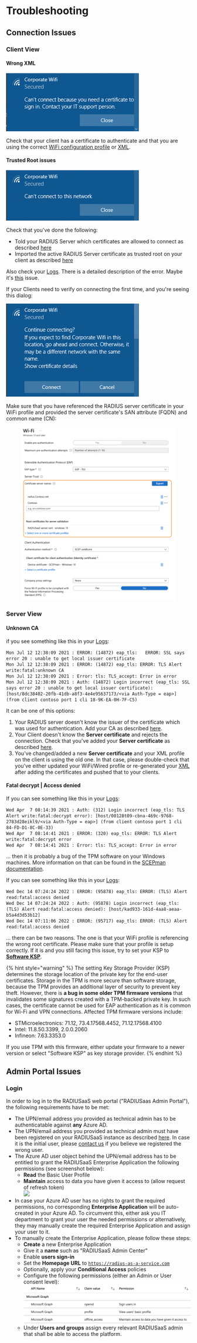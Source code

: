 # Troubleshooting

## Connection Issues

### Client View

#### Wrong XML&#x20;

![](<../.gitbook/assets/image (43).png>)

Check that your client has a certificate to authenticate and that you are using the correct [WiFi configuration profile](../azure/microsoft-intune/wifi-profile/) or [XML](../portal/settings/settings-trusted-roots/xml.md#wifi).

#### Trusted Root issues&#x20;

![](<../.gitbook/assets/image (44).png>)

Check that you've done the following:&#x20;

* Told your RADIUS Server which certificates are allowed to connect as described [here](../portal/settings/settings-trusted-roots/trusted-roots.md#add)
* Imported the active RADIUS Server certificate as trusted root on your client as described [here](../azure/microsoft-intune/trusted-root.md#to-add-a-trusted-root-profile-for-your-clients)

Also check your [Logs](../portal/insights/log.md#logs). There is a detailed description of the error. Maybe it's [this](trubleshooting.md#fatal-decrypt-error) issue.

If your Clients need to verify on connecting the first time, and you're seeing this dialog:

![](<../.gitbook/assets/image (60).png>)

Make sure that you have referenced the RADIUS server certificate in your WiFi profile and provided the server certificate's SAN attribute (FQDN) and common name (CN):

<figure><img src="../.gitbook/assets/image (2) (2) (1).png" alt=""><figcaption></figcaption></figure>

### Server View

#### Unknown CA

if you see something like this in your [Logs](../portal/insights/log.md#logs):

```
Mon Jul 12 12:38:09 2021 : ERROR: (14872) eap_tls:   ERROR: SSL says error 20 : unable to get local issuer certificate
Mon Jul 12 12:38:09 2021 : ERROR: (14872) eap_tls: ERROR: TLS Alert write:fatal:unknown CA
Mon Jul 12 12:38:09 2021 : Error: tls: TLS_accept: Error in error
Mon Jul 12 12:38:09 2021 : Auth: (14872) Login incorrect (eap_tls: SSL says error 20 : unable to get local issuer certificate): [host/8dc38402-20fb-41db-a8f3-4e4e95637173/<via Auth-Type = eap>] (from client contoso port 1 cli 18-9K-EA-0H-7F-C5)
```

It can be one of this options:&#x20;

1. Your RADIUS server doesn't know the issuer of the certificate which was used for authentication. Add your CA as described [here](../portal/settings/settings-trusted-roots/trusted-roots.md#add).
2. Your Client doesn't know the **Server certificate** and rejects the connection. Check that you've added your **Server certificate** as described [here](../azure/microsoft-intune/trusted-root.md#adding-a-trusted-root-profile-for-your-clients).
3. You've changed/added a new **Server certificate** and your XML profile on the client is using the old one. In that case, please double-check that you've either updated your WiFi/Wired profile or re-generated your [XML](../portal/settings/settings-trusted-roots/xml.md#wifi) after adding the certificates and pushed that to your clients.&#x20;

#### Fatal decrypt | Access denied

If you can see something like this in your [Logs](../portal/insights/log.md#logs):

```
Wed Apr  7 08:14:39 2021 : Auth: (312) Login incorrect (eap_tls: TLS Alert write:fatal:decrypt error): [host/00128t09-cbna-469c-9768-2783d28eikl9/<via Auth-Type = eap>] (from client contoso port 1 cli 84-FD-D1-8C-0E-33)
Wed Apr  7 08:14:41 2021 : ERROR: (320) eap_tls: ERROR: TLS Alert write:fatal:decrypt error
Wed Apr  7 08:14:41 2021 : Error: tls: TLS_accept: Error in error
```

... then it is probably a bug of the TPM software on your Windows machines. More information on that can be found in the [SCEPman documentation](https://docs.scepman.com/certificate-deployment/microsoft-intune/windows-10#key-storage-provider-ksp-enroll-to-trusted-platform-module-tpm-ksp-otherwise-fail).

If you can see something like this in your [Logs](../portal/insights/log.md#logs):

```
Wed Dec 14 07:24:24 2022 : ERROR: (95878) eap_tls: ERROR: (TLS) Alert read:fatal:access denied
Wed Dec 14 07:24:24 2022 : Auth: (95878) Login incorrect (eap_tls: (TLS) Alert read:fatal:access denied): [host/kad933-161d-4aa8-aeaa-b5a4d3d53b12]
Wed Dec 14 07:11:06 2022 : ERROR: (95717) eap_tls: ERROR: (TLS) Alert read:fatal:access denied
```

... there can be two reasons. The one is that your WiFi profile is referencing the wrong root certificate. Please make sure that your profile is setup correctly. If it is and you still facing this issue, try to set your KSP to [**Software KSP**](https://docs.scepman.com/certificate-deployment/microsoft-intune/windows-10#key-storage-provider-ksp-enroll-to-trusted-platform-module-tpm-ksp-otherwise-fail).&#x20;

{% hint style="warning" %}
The setting Key Storage Provider (KSP) determines the storage location of the private key for the end-user certificates. Storage in the TPM is more secure than software storage, because the TPM provides an additional layer of security to prevent key theft. However, there is **a bug in some older TPM firmware versions** that invalidates some signatures created with a TPM-backed private key. In such cases, the certificate cannot be used for EAP authentication as it is common for Wi-Fi and VPN connections. Affected TPM firmware versions include:

* STMicroelectronics: 71.12, 73.4.17568.4452, 71.12.17568.4100
* Intel: 11.8.50.3399, 2.0.0.2060
* Infineon: 7.63.3353.0

If you use TPM with this firmware, either update your firmware to a newer version or select "Software KSP" as key storage provider.
{% endhint %}

## Admin Portal Issues

### Login

In order to log in to the RADIUSaaS web portal ("RADIUSaas Admin Portal"), the following requirements have to be met:

* The UPN/email address you provided as technical admin has to be authenticatable against **any** Azure AD.
* The UPN/email address you provided as technical admin must have been registered on your RADIUSaaS instance as described [here](../portal/settings/permissions.md). In case it is the initial user, please [contact us](https://www.radius-as-a-service.com/help/) if you believe we registered the wrong user.
* The Azure AD user object behind the UPN/email address has to be entitled to grant the RADIUSaaS Enterprise Application the following permissions (see screenshot below):
  * **Read** the Basic User Profile
  * **Maintain** access to data you have given it access to (allow request of refresh token)\
    ![](../.gitbook/assets/Screenshot\_2022-04-11\_at\_09\_31\_26.png)
* In case your Azure AD user has no rights to grant the required permissions, no corresponding **Enterprise Application** will be auto-created in your Azure AD. To circumvent this, either ask you IT department to grant your user the needed permissions or alternatively, they may manually create the required Enterprise Application and assign your user to it.
* To manually create the Enterprise Application, please follow these steps:
  * **Create** a new Enterprise Application
  * Give it a **name** such as "RADIUSaaS Admin Center"
  * Enable **users sign-in**
  * Set the **Homepage URL** to [`https://radius-as-a-service.com`](https://radius-as-a-service.com)
  * Optionally, apply your **Conditional Access** policies
  * Configure the following permissions (either an Admin or User consent level):\
    <img src="../.gitbook/assets/image (78) (1) (1) (1).png" alt="" data-size="original">
  * Under **Users and groups** assign every relevant RADIUSaaS admin that shall be able to access the platform.
